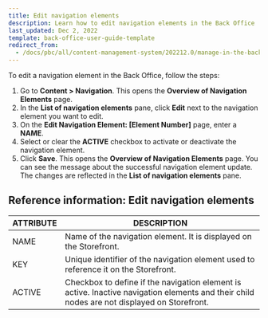 ```yaml
---
title: Edit navigation elements
description: Learn how to edit navigation elements in the Back Office
last_updated: Dec 2, 2022
template: back-office-user-guide-template
redirect_from:
  - /docs/pbc/all/content-management-system/202212.0/manage-in-the-back-office/navigation/edit-navigation-nodes.html
---
```


To edit a navigation element in the Back Office, follow the steps:

1. Go to **Content&nbsp;<span aria-label="and then">></span> Navigation**.
  This opens the **Overview of Navigation Elements** page.
2. In the **List of navigation elements** pane, click **Edit** next to the navigation element you want to edit.
3. On the **Edit Navigation Element: [Element Number]** page, enter a **NAME**.
4. Select or clear the **ACTIVE** checkbox to activate or deactivate the navigation element.
5. Click **Save**.
This opens the **Overview of Navigation Elements** page. You can see the message about the successful navigation element update. The changes are reflected in the **List of navigation elements** pane.

## Reference information: Edit navigation elements

| ATTRIBUTE | DESCRIPTION |
| --- | --- |
| NAME | Name of the navigation element. It is displayed on the Storefront. |
| KEY | Unique identifier of the navigation element used to reference it on the Storefront. |
| ACTIVE | Checkbox to define if the navigation element is active. Inactive navigation elements and their child nodes are not displayed on Storefront.  |
